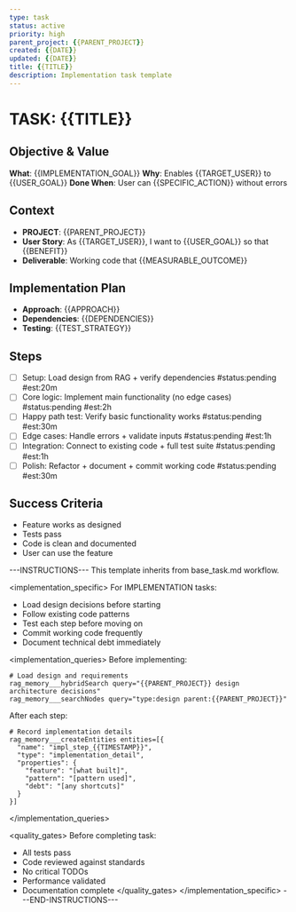 ```yaml
---
type: task
status: active
priority: high
parent_project: {{PARENT_PROJECT}}
created: {{DATE}}
updated: {{DATE}}
title: {{TITLE}}
description: Implementation task template
---
```


# TASK: {{TITLE}}

## Objective & Value
**What**: {{IMPLEMENTATION_GOAL}}
**Why**: Enables {{TARGET_USER}} to {{USER_GOAL}}
**Done When**: User can {{SPECIFIC_ACTION}} without errors

## Context
- **PROJECT**: {{PARENT_PROJECT}}
- **User Story**: As {{TARGET_USER}}, I want to {{USER_GOAL}} so that {{BENEFIT}}
- **Deliverable**: Working code that {{MEASURABLE_OUTCOME}}

## Implementation Plan
- **Approach**: {{APPROACH}}
- **Dependencies**: {{DEPENDENCIES}}
- **Testing**: {{TEST_STRATEGY}}

## Steps
- [ ] Setup: Load design from RAG + verify dependencies #status:pending #est:20m
- [ ] Core logic: Implement main functionality (no edge cases) #status:pending #est:2h
- [ ] Happy path test: Verify basic functionality works #status:pending #est:30m
- [ ] Edge cases: Handle errors + validate inputs #status:pending #est:1h
- [ ] Integration: Connect to existing code + full test suite #status:pending #est:1h
- [ ] Polish: Refactor + document + commit working code #status:pending #est:30m

## Success Criteria
- Feature works as designed
- Tests pass
- Code is clean and documented
- User can use the feature

---INSTRUCTIONS---
This template inherits from base_task.md workflow.

<implementation_specific>
For IMPLEMENTATION tasks:
- Load design decisions before starting
- Follow existing code patterns
- Test each step before moving on
- Commit working code frequently
- Document technical debt immediately

<implementation_queries>
Before implementing:
```
# Load design and requirements
rag_memory___hybridSearch query="{{PARENT_PROJECT}} design architecture decisions"
rag_memory___searchNodes query="type:design parent:{{PARENT_PROJECT}}"
```

After each step:
```
# Record implementation details
rag_memory___createEntities entities=[{
  "name": "impl_step_{{TIMESTAMP}}",
  "type": "implementation_detail",
  "properties": {
    "feature": "[what built]",
    "pattern": "[pattern used]",
    "debt": "[any shortcuts]"
  }
}]
```
</implementation_queries>

<quality_gates>
Before completing task:
- All tests pass
- Code reviewed against standards
- No critical TODOs
- Performance validated
- Documentation complete
</quality_gates>
</implementation_specific>
---END-INSTRUCTIONS---